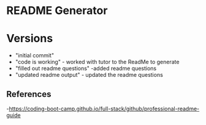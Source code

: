 # README Generator 

# Versions 

- "initial commit" 
- "code is working" - worked with tutor to the ReadMe to generate
- "filled out readme questions" -added readme questions
- "updated readme output" - updated the readme questions

## References

-https://coding-boot-camp.github.io/full-stack/github/professional-readme-guide
